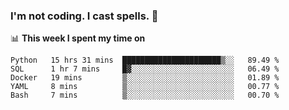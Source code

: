 ### I'm not coding. I cast spells. 🎩

📊 **This week I spent my time on**
<!--START_SECTION:waka-->
```text
Python   15 hrs 31 mins  ██████████████████████▒░░   89.49 % 
SQL      1 hr 7 mins     █▓░░░░░░░░░░░░░░░░░░░░░░░   06.49 % 
Docker   19 mins         ▒░░░░░░░░░░░░░░░░░░░░░░░░   01.89 % 
YAML     8 mins          ▒░░░░░░░░░░░░░░░░░░░░░░░░   00.77 % 
Bash     7 mins          ▒░░░░░░░░░░░░░░░░░░░░░░░░   00.70 % 
```
<!--END_SECTION:waka-->
